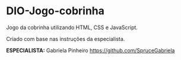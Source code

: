 # DIO-Jogo-cobrinha
Jogo da cobrinha utilizando HTML, CSS e JavaScript.

Criado com base nas instruções da especialista.

**ESPECIALISTA:**
Gabriela Pinheiro
https://github.com/SpruceGabriela
